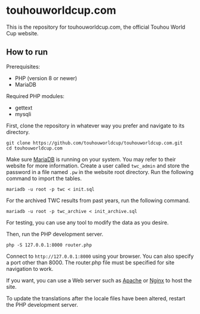 # touhouworldcup.com
This is the repository for touhouworldcup.com, the official Touhou World Cup website.

## How to run
Prerequisites:
* PHP (version 8 or newer)
* MariaDB

Required PHP modules:
* gettext
* mysqli

First, clone the repository in whatever way you prefer and navigate to its directory.
```
git clone https://github.com/touhouworldcup/touhouworldcup.com.git
cd touhouworldcup.com
```
Make sure [MariaDB](https://mariadb.org/) is running on your system. You may refer to their website for more information.
Create a user called `twc_admin` and store the password in a file named `.pw` in the website root directory.
Run the following command to import the tables.
```
mariadb -u root -p twc < init.sql
```
For the archived TWC results from past years, run the following command.
```
mariadb -u root -p twc_archive < init_archive.sql
```
For testing, you can use any tool to modify the data as you desire.

Then, run the PHP development server.
```
php -S 127.0.0.1:8000 router.php
```
Connect to `http://127.0.0.1:8000` using your browser. You can also specify a port other than 8000.
The router.php file must be specified for site navigation to work.

If you want, you can use a Web server such as [Apache](https://apache.org/) or [Nginx](https://nginx.org/) to host the site.

To update the translations after the locale files have been altered, restart the PHP development server.